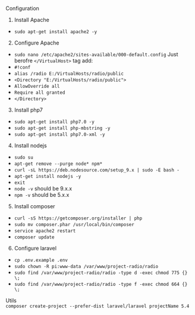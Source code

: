###
Configuration  

1. Install Apache  
- `sudo apt-get install apache2 -y`  
2. Configure Apache  
- `sudo nano /etc/apache2/sites-available/000-default.config`
Just berofre `</VirtualHost>` tag add:  
- `#!conf`  
- `alias /radio E:/VirtualHosts/radio/public`  
- `<Directory "E:/VirtualHosts/radio/public">`  
- `AllowOverride all`  
- `Require all granted`  
- `</Directory>`  
3. Install php7  
- `sudo apt-get install php7.0 -y`  
- `sudo apt-get install php-mbstring -y`  
- `sudo apt-get install php7.0-xml -y`  
4. Install nodejs  
- `sudo su`  
- `apt-get remove --purge node* npm*`  
- `curl -sL https://deb.nodesource.com/setup_9.x | sudo -E bash -`  
- `apt-get install nodejs -y`  
- `exit`  
- `node -v` should be 9.x.x  
- `npm -v` should be 5.x.x  
5. Install composer  
- `curl -sS https://getcomposer.org/installer | php`  
- `sudo mv composer.phar /usr/local/bin/composer`  
- `service apache2 restart`
- `composer update`  
6. Configure laravel  
- `cp .env.example .env`  
- `sudo chown -R pi:www-data /var/www/project-radio/radio`  
- `sudo find /var/www/project-radio/radio -type d -exec chmod 775 {} \;`  
- `sudo find /var/www/project-radio/radio -type f -exec chmod 664 {} \;`  


Utils  
`composer create-project --prefer-dist laravel/laravel projectName 5.4`  
